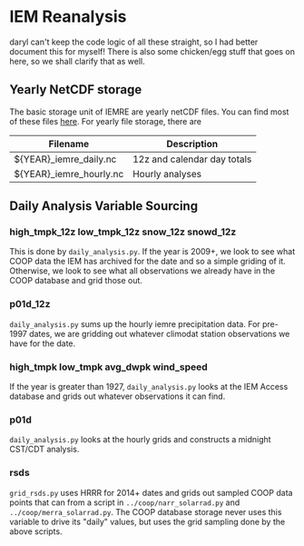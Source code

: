 # IEM Reanalysis

daryl can't keep the code logic of all these straight, so I had better document
this for myself!  There is also some chicken/egg stuff that goes on here, so we
shall clarify that as well.

## Yearly NetCDF storage

The basic storage unit of IEMRE are yearly netCDF files. You can find most of these files [here](https://mesonet.agron.iastate.edu/onsite/iemre/).  For yearly file storage, there are

| Filename | Description |
| ---- | --- |
| ${YEAR}_iemre_daily.nc | 12z and calendar day totals |
| ${YEAR}_iemre_hourly.nc | Hourly analyses |

## Daily Analysis Variable Sourcing

### high_tmpk_12z low_tmpk_12z snow_12z snowd_12z

This is done by `daily_analysis.py`. If the year is 2009+, we look to see what COOP data the IEM has archived for the date and so a simple griding of it.  Otherwise, we look to see what all observations we already have in the COOP database and grid those out.

### p01d_12z

`daily_analysis.py` sums up the hourly iemre precipitation data. For pre-1997 dates, we are gridding out whatever climodat station observations we have for the date.

### high_tmpk low_tmpk avg_dwpk wind_speed

If the year is greater than 1927, `daily_analysis.py` looks at the IEM Access database and grids out whatever observations it can find.

### p01d

`daily_analysis.py` looks at the hourly grids and constructs a midnight CST/CDT analysis.

### rsds

`grid_rsds.py` uses HRRR for 2014+ dates and grids out sampled COOP data points that can from a script in `../coop/narr_solarrad.py` and `../coop/merra_solarrad.py`.  The COOP database storage never uses this variable to drive its "daily" values, but uses the grid sampling done by the above scripts.
